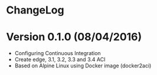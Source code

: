 ChangeLog
==============

# Version 0.1.0 (08/04/2016)

- Configuring Continuous Integration
- Create edge, 3.1, 3.2, 3.3 and 3.4 ACI
- Based on Alpine Linux using Docker image (docker2aci)
